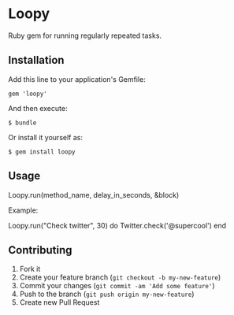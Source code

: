 # Loopy

Ruby gem for running regularly repeated tasks. 

## Installation

Add this line to your application's Gemfile:

    gem 'loopy'

And then execute:

    $ bundle

Or install it yourself as:

    $ gem install loopy

## Usage

Loopy.run(method_name, delay_in_seconds, &block)

Example:

Loopy.run("Check twitter", 30) do
  Twitter.check('@supercool')
end

## Contributing

1. Fork it
2. Create your feature branch (`git checkout -b my-new-feature`)
3. Commit your changes (`git commit -am 'Add some feature'`)
4. Push to the branch (`git push origin my-new-feature`)
5. Create new Pull Request
